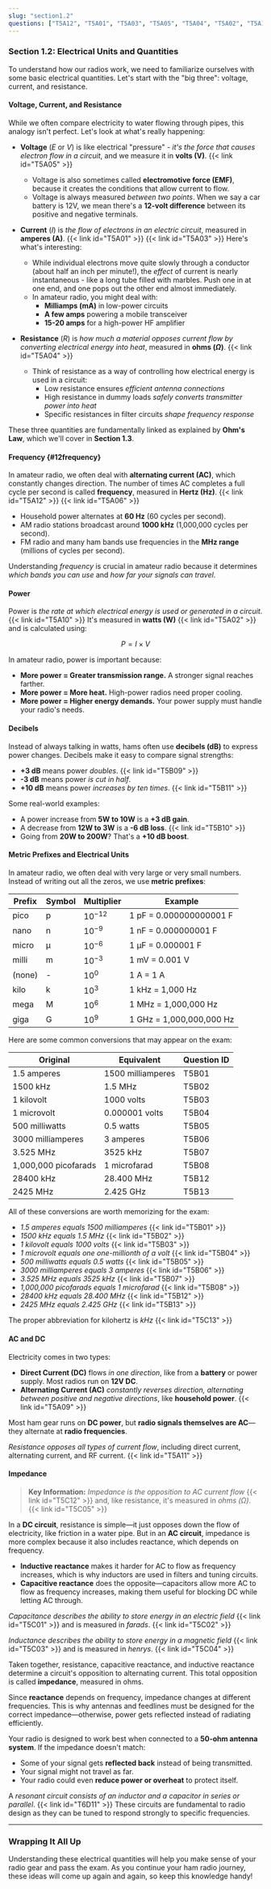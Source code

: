 ```yaml
---
slug: "section1.2"
questions: ["T5A12", "T5A01", "T5A03", "T5A05", "T5A04", "T5A02", "T5A10", "T5B09", "T5B10", "T5B11", "T5B01", "T5B02", "T5B03", "T5B04", "T5B05", "T5B06", "T5B07", "T5B08", "T5B12", "T5B13", "T5C13", "T5A09", "T5A11", "T5C01", "T5C02", "T5C03", "T5C04", "T5C05", "T5C12", "T6D11", "T5A06"]
---
```


### Section 1.2: Electrical Units and Quantities

To understand how our radios work, we need to familiarize ourselves with some basic electrical quantities. Let's start with the "big three": voltage, current, and resistance.

#### Voltage, Current, and Resistance

While we often compare electricity to water flowing through pipes, this analogy isn't perfect. Let's look at what's really happening:

- **Voltage** ($E$ or $V$) is like electrical "pressure" - *it's the force that causes electron flow in a circuit*, and we measure it in **volts (V)**.  {{< link id="T5A05" >}}
  - Voltage is also sometimes called **electromotive force (EMF)**, because it creates the conditions that allow current to flow.
  - Voltage is always measured *between two points*. When we say a car battery is 12V, we mean there's a **12-volt difference** between its positive and negative terminals.

- **Current** ($I$) is *the flow of electrons in an electric circuit*, measured in **amperes (A)**. {{< link id="T5A01" >}} {{< link id="T5A03" >}} Here's what's interesting:
  - While individual electrons move quite slowly through a conductor (about half an inch per minute!), the *effect* of current is nearly instantaneous - like a long tube filled with marbles. Push one in at one end, and one pops out the other end almost immediately.
  - In amateur radio, you might deal with:
    - **Milliamps (mA)** in low-power circuits
    - **A few amps** powering a mobile transceiver
    - **15-20 amps** for a high-power HF amplifier

- **Resistance** ($R$) is *how much a material opposes current flow by converting electrical energy into heat*, measured in **ohms ($\Omega$)**.  {{< link id="T5A04" >}}
  - Think of resistance as a way of controlling how electrical energy is used in a circuit:
    - Low resistance ensures *efficient antenna connections*
    - High resistance in dummy loads *safely converts transmitter power into heat*
    - Specific resistances in filter circuits *shape frequency response*

These three quantities are fundamentally linked as explained by **Ohm's Law**, which we'll cover in **Section 1.3**.

#### Frequency {#12frequency}

In amateur radio, we often deal with **alternating current (AC)**, which constantly changes direction. The number of times AC completes a full cycle per second is called **frequency**, measured in **Hertz (Hz)**.  {{< link id="T5A12" >}} {{< link id="T5A06" >}}

- Household power alternates at **60 Hz** (60 cycles per second).
- AM radio stations broadcast around **1000 kHz** (1,000,000 cycles per second).
- FM radio and many ham bands use frequencies in the **MHz range** (millions of cycles per second).

Understanding *frequency* is crucial in amateur radio because it determines *which bands you can use* and *how far your signals can travel*.

#### Power

Power is *the rate at which electrical energy is used or generated in a circuit*. {{< link id="T5A10" >}} It's measured in **watts (W)** {{< link id="T5A02" >}} and is calculated using:

$$P = I \times V$$

In amateur radio, power is important because:

- **More power = Greater transmission range.** A stronger signal reaches farther.
- **More power = More heat.** High-power radios need proper cooling.
- **More power = Higher energy demands.** Your power supply must handle your radio's needs.

#### Decibels

Instead of always talking in watts, hams often use **decibels (dB)** to express power changes. Decibels make it easy to compare signal strengths:

- **+3 dB** means power *doubles*. {{< link id="T5B09" >}}
- **-3 dB** means power *is cut in half*.
- **+10 dB** means power *increases by ten times*. {{< link id="T5B11" >}}

Some real-world examples:
- A power increase from **5W to 10W** is a **+3 dB gain**.
- A decrease from **12W to 3W** is a **-6 dB loss**. {{< link id="T5B10" >}}
- Going from **20W to 200W**? That's a **+10 dB boost**.

#### Metric Prefixes and Electrical Units

In amateur radio, we often deal with very large or very small numbers. Instead of writing out all the zeros, we use **metric prefixes**:

| Prefix | Symbol | Multiplier | Example |
|--------|--------|------------|---------|
| pico   | p      | $10^{-12}$ | 1 pF = 0.000000000001 F |
| nano   | n      | $10^{-9}$  | 1 nF = 0.000000001 F |
| micro  | μ      | $10^{-6}$  | 1 μF = 0.000001 F |
| milli  | m      | $10^{-3}$  | 1 mV = 0.001 V |
| (none) | -      | $10^0$     | 1 A = 1 A |
| kilo   | k      | $10^3$     | 1 kHz = 1,000 Hz |
| mega   | M      | $10^6$     | 1 MHz = 1,000,000 Hz |
| giga   | G      | $10^9$     | 1 GHz = 1,000,000,000 Hz |

Here are some common conversions that may appear on the exam:

| Original               | Equivalent             | Question ID |
|------------------------|------------------------|-------------|
| 1.5 amperes            | 1500 milliamperes      | T5B01       |
| 1500 kHz               | 1.5 MHz                | T5B02       |
| 1 kilovolt             | 1000 volts             | T5B03       |
| 1 microvolt            | 0.000001 volts         | T5B04       |
| 500 milliwatts         | 0.5 watts              | T5B05       |
| 3000 milliamperes      | 3 amperes              | T5B06       |
| 3.525 MHz              | 3525 kHz               | T5B07       |
| 1,000,000 picofarads   | 1 microfarad           | T5B08       |
| 28400 kHz              | 28.400 MHz             | T5B12       |
| 2425 MHz               | 2.425 GHz              | T5B13       |

All of these conversions are worth memorizing for the exam:
- *1.5 amperes equals 1500 milliamperes* {{< link id="T5B01" >}}
- *1500 kHz equals 1.5 MHz* {{< link id="T5B02" >}}
- *1 kilovolt equals 1000 volts* {{< link id="T5B03" >}}
- *1 microvolt equals one one-millionth of a volt* {{< link id="T5B04" >}}
- *500 milliwatts equals 0.5 watts* {{< link id="T5B05" >}}
- *3000 milliamperes equals 3 amperes* {{< link id="T5B06" >}}
- *3.525 MHz equals 3525 kHz* {{< link id="T5B07" >}}
- *1,000,000 picofarads equals 1 microfarad* {{< link id="T5B08" >}}
- *28400 kHz equals 28.400 MHz* {{< link id="T5B12" >}}
- *2425 MHz equals 2.425 GHz* {{< link id="T5B13" >}}

The proper abbreviation for kilohertz is *kHz* {{< link id="T5C13" >}}

#### AC and DC

Electricity comes in two types:

- **Direct Current (DC)** flows *in one direction*, like from a **battery** or power supply. Most radios run on **12V DC**.
- **Alternating Current (AC)** *constantly reverses direction, alternating between positive and negative directions*, like **household power**. {{< link id="T5A09" >}}

Most ham gear runs on **DC power**, but **radio signals themselves are AC**—they alternate at **radio frequencies**.

*Resistance opposes all types of current flow*, including direct current, alternating current, and RF current. {{< link id="T5A11" >}}

#### Impedance

> **Key Information:** *Impedance is the opposition to AC current flow* {{< link id="T5C12" >}} and, like resistance, it's measured in *ohms ($\Omega$)*. {{< link id="T5C05" >}}

In a **DC circuit**, resistance is simple—it just opposes down the flow of electricity, like friction in a water pipe. But in an **AC circuit**, impedance is more complex because it also includes reactance, which depends on frequency.

- **Inductive reactance** makes it harder for AC to flow as frequency increases, which is why inductors are used in filters and tuning circuits.
- **Capacitive reactance** does the opposite—capacitors allow more AC to flow as frequency increases, making them useful for blocking DC while letting AC through.

*Capacitance describes the ability to store energy in an electric field* {{< link id="T5C01" >}} and is measured in *farads*. {{< link id="T5C02" >}}

*Inductance describes the ability to store energy in a magnetic field* {{< link id="T5C03" >}} and is measured in *henrys*. {{< link id="T5C04" >}}

Taken together, resistance, capacitive reactance, and inductive reactance determine a circuit's opposition to alternating current. This total opposition is called **impedance**, measured in ohms.

Since **reactance** depends on frequency, impedance changes at different frequencies. This is why antennas and feedlines must be designed for the correct impedance—otherwise, power gets reflected instead of radiating efficiently.

Your radio is designed to work best when connected to a **50-ohm antenna system**. If the impedance doesn't match:
- Some of your signal gets **reflected back** instead of being transmitted.
- Your signal might not travel as far.
- Your radio could even **reduce power or overheat** to protect itself.

A *resonant circuit consists of an inductor and a capacitor in series or parallel*. {{< link id="T6D11" >}} These circuits are fundamental to radio design as they can be tuned to respond strongly to specific frequencies.

---

### **Wrapping It All Up**

Understanding these electrical quantities will help you make sense of your radio gear and pass the exam. As you continue your ham radio journey, these ideas will come up again and again, so keep this knowledge handy!